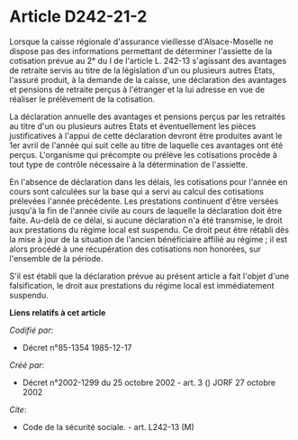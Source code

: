 # Article D242-21-2

Lorsque la caisse régionale d'assurance vieillesse d'Alsace-Moselle ne dispose pas des informations permettant de déterminer
l'assiette de la cotisation prévue au 2° du I de l'article L. 242-13 s'agissant des avantages de retraite servis au titre de
la législation d'un ou plusieurs autres Etats, l'assuré produit, à la demande de la caisse, une déclaration des avantages et
pensions de retraite perçus à l'étranger et la lui adresse en vue de réaliser le prélèvement de la cotisation.

La déclaration annuelle des avantages et pensions perçus par les retraités au titre d'un ou plusieurs autres Etats et
éventuellement les pièces justificatives à l'appui de cette déclaration devront être produites avant le 1er avril de l'année
qui suit celle au titre de laquelle ces avantages ont été perçus. L'organisme qui précompte ou prélève les cotisations
procède à tout type de contrôle nécessaire à la détermination de l'assiette.

En l'absence de déclaration dans les délais, les cotisations pour l'année en cours sont calculées sur la base qui a servi au
calcul des cotisations prélevées l'année précédente. Les prestations continuent d'être versées jusqu'à la fin de l'année
civile au cours de laquelle la déclaration doit être faite. Au-delà de ce délai, si aucune déclaration n'a été transmise, le
droit aux prestations du régime local est suspendu. Ce droit peut être rétabli dès la mise à jour de la situation de l'ancien
bénéficiaire affilié au régime ; il est alors procédé à une récupération des cotisations non honorées, sur l'ensemble de la
période.

S'il est établi que la déclaration prévue au présent article a fait l'objet d'une falsification, le droit aux prestations du
régime local est immédiatement suspendu.

**Liens relatifs à cet article**

_Codifié par_:

  - Décret n°85-1354 1985-12-17

_Créé par_:

  - Décret n°2002-1299 du 25 octobre 2002 - art. 3 () JORF 27 octobre 2002

_Cite_:

  - Code de la sécurité sociale. - art. L242-13 (M)
